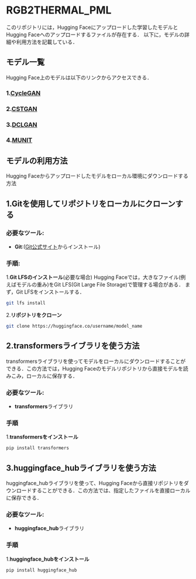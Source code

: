 # RGB2THERMAL_PML
このリポジトリには，Hugging Faceにアップロードした学習したモデルとHugging Faceへのアップロードするファイルが存在する．
以下に，モデルの詳細や利用方法を記載している．

## モデル一覧
Hugging Face上のモデルは以下のリンクからアクセスできる．
### 1.[CycleGAN](https://huggingface.co/KIIIT000/RGB2TEHRMAL_CycleGAN)
### 2.[CSTGAN](https://huggingface.co/KIIIT000/RGB2TEHRMAL_CSTGAN)
### 3.[DCLGAN](https://huggingface.co/KIIIT000/RGB2TEHRMAL_DCLGAN)
### 4.[MUNIT](https://huggingface.co/KIIIT000/RGB2TEHRMAL_MUNIT)

## モデルの利用方法
Hugging Faceからアップロードしたモデルをローカル環境にダウンロードする方法
## 1.Gitを使用してリポジトリをローカルにクローンする
### 必要なツール:
- **Git**:([Git公式サイト](https://git-scm.com/)からインストール)

### 手順:
1.**Git LFSのインストール**(必要な場合)
Hugging Faceでは，大きなファイル(例えばモデルの重み)をGit LFS(Git Large File Storage)で管理する場合がある．
まず，Git LFSをインストールする．

``` bash
git lfs install
```
2.**リポジトリをクローン**
``` bash
git clone https://huggingface.co/username/model_name
```
## 2.transformersライブラリを使う方法
transformersライブラリを使ってモデルをローカルにダウンロードすることができる．この方法では，Hugging Faceのモデルリポジトリから直接モデルを読みこみ，ローカルに保存する．
### 必要なツール:
- **transformers**ライブラリ

### 手順
1.**transformersをインストール**

``` bash
pip install transformers
```

## 3.huggingface_hubライブラリを使う方法
huggingface_hubライブラリを使って、Hugging Faceから直接リポジトリをダウンロードすることができる．この方法では、指定したファイルを直接ローカルに保存できる．
### 必要なツール:
- **huggingface_hub**ライブラリ

### 手順
1.**huggingface_hubをインストール**
```bash
pip install huggingface_hub
```
